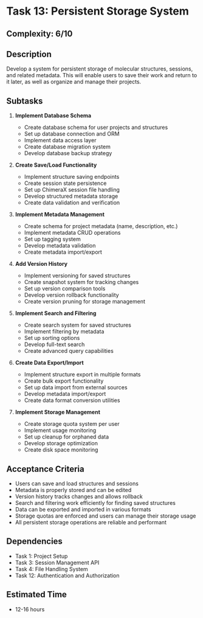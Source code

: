 # Task 13: Persistent Storage System

## Complexity: 6/10

## Description
Develop a system for persistent storage of molecular structures, sessions, and related metadata. This will enable users to save their work and return to it later, as well as organize and manage their projects.

## Subtasks

1. **Implement Database Schema**
   - Create database schema for user projects and structures
   - Set up database connection and ORM
   - Implement data access layer
   - Create database migration system
   - Develop database backup strategy

2. **Create Save/Load Functionality**
   - Implement structure saving endpoints
   - Create session state persistence
   - Set up ChimeraX session file handling
   - Develop structured metadata storage
   - Create data validation and verification

3. **Implement Metadata Management**
   - Create schema for project metadata (name, description, etc.)
   - Implement metadata CRUD operations
   - Set up tagging system
   - Develop metadata validation
   - Create metadata import/export

4. **Add Version History**
   - Implement versioning for saved structures
   - Create snapshot system for tracking changes
   - Set up version comparison tools
   - Develop version rollback functionality
   - Create version pruning for storage management

5. **Implement Search and Filtering**
   - Create search system for saved structures
   - Implement filtering by metadata
   - Set up sorting options
   - Develop full-text search
   - Create advanced query capabilities

6. **Create Data Export/Import**
   - Implement structure export in multiple formats
   - Create bulk export functionality
   - Set up data import from external sources
   - Develop metadata import/export
   - Create data format conversion utilities

7. **Implement Storage Management**
   - Create storage quota system per user
   - Implement usage monitoring
   - Set up cleanup for orphaned data
   - Develop storage optimization
   - Create disk space monitoring

## Acceptance Criteria
- Users can save and load structures and sessions
- Metadata is properly stored and can be edited
- Version history tracks changes and allows rollback
- Search and filtering work efficiently for finding saved structures
- Data can be exported and imported in various formats
- Storage quotas are enforced and users can manage their storage usage
- All persistent storage operations are reliable and performant

## Dependencies
- Task 1: Project Setup
- Task 3: Session Management API
- Task 4: File Handling System
- Task 12: Authentication and Authorization

## Estimated Time
- 12-16 hours
